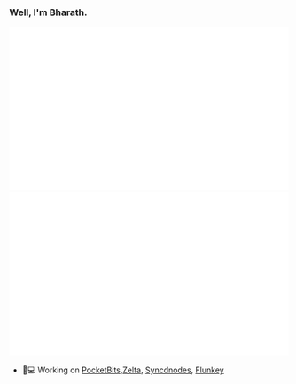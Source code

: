 ### Well, I'm Bharath.


![](https://github.com/Bharathsh36/GitStats/blob/master/generated/overview.svg)
![](https://github.com/Bharathsh36/GitStats/blob/master/generated/languages.svg)

- 🏡💻 Working on [PocketBits](https://pocketbits.in),[Zelta](https://zelta.io), [Syncdnodes](https://syncdnodes.com), [Flunkey](https://dashboard.flunkey.app/)
 

